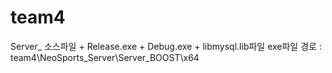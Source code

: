 # team4

Server_
소스파일 + Release.exe + Debug.exe + libmysql.lib파일 
exe파일 경로 : team4\NeoSports_Server\Server_BOOST\x64
